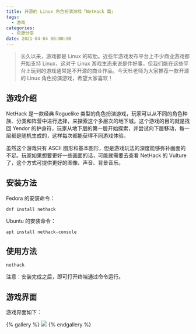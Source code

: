 ```yaml
---
title: 开源的 Linux 角色扮演游戏「NetHack 篇」
tags:
  - 游戏
categories:
  - 资源分享
date: 2021-04-04 00:00:00
---
```


> 长久以来，游戏都是 Linux 的软肋。近些年游戏发布平台上不少商业游戏都开始支持 Linux，这对于 Linux 游戏生态来说是件好事，但我们能在这些平台上玩到的游戏通常是不开源的商业作品。今天杜老师为大家推荐一款开源的 Linux 角色扮演游戏，希望大家喜欢！

<!-- more -->

## 游戏介绍

NetHack 是一款经典 Roguelike 类型的角色扮演游戏，玩家可以从不同的角色种族、分类和阵营中进行选择，来探索这个多层次的地下城。这个游戏的目的就是找回 Yendor 的护身符，玩家从地下层的第一层开始探索，并尝试向下层移动，每一层都是随机生成的，这样每次都能获得不同游戏体验。

虽然这个游戏只有 ASCII 图形和基本图形，但是游戏玩法的深度能够弥补画面的不足。玩家如果想要更好一些画面的话，可能就需要去查看 NetHack 的 Vulture 了，这个方式可提供更好的图像、声音、背景音乐。

## 安装方法

Fedora 的安装命令：

```
dnf install nethack
```

Ubuntu 的安装命令：

```
apt install nethack-console
```

## 使用方法

```
nethack
```

注意：安装完成之后，即可打开终端通过命令运行。

## 游戏界面

游戏界面如下：

{% gallery %}
![](https://cdn.dusays.com/2021/03/328-1.jpg/1)
{% endgallery %}
